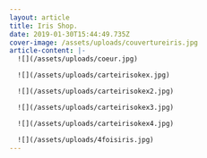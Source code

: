 ```yaml
---
layout: article
title: Iris Shop.
date: 2019-01-30T15:44:49.735Z
cover-image: /assets/uploads/couvertureiris.jpg
article-content: |-
  ![](/assets/uploads/coeur.jpg)

  ![](/assets/uploads/carteirisokex.jpg)

  ![](/assets/uploads/carteirisokex2.jpg)

  ![](/assets/uploads/carteirisokex3.jpg)

  ![](/assets/uploads/carteirisokex4.jpg)

  ![](/assets/uploads/4foisiris.jpg)
---
```


